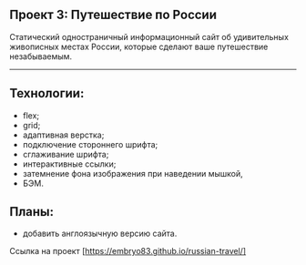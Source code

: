 ## Проект 3: Путешествие по России
Статический одностраничный информационный cайт об удивительных живописных местах России, которые сделают ваше путешествие незабываемым.
________________________________________________________________________
## Технологии:
* flex;
* grid;
* адаптивная верстка;
* подключение стороннего шрифта;
* сглаживание шрифта;
* интерактивные ссылки;
* затемнение фона изображения при наведении мышкой,
* БЭМ.

## Планы:
* добавить англоязычную версию сайта.

Ссылка на проект [https://embryo83.github.io/russian-travel/]
